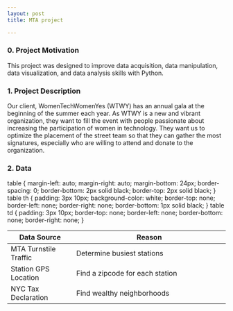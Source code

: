 ```yaml
---
layout: post
title: MTA project

---
```


### 0. Project Motivation

This project was designed to improve data acquisition, data manipulation, data visualization, and data analysis skills with Python.


### 1. Project Description

Our client, WomenTechWomenYes (WTWY) has an annual gala at the beginning of the summer each year. As WTWY is a new and vibrant organization, they want to fill the event with people passionate about increasing the participation of women in technology. They want us to optimize the placement of the street team so that they can gather the most signatures, especially who are willing to attend and donate to the organization.


### 2. Data


table {
    margin-left: auto;
    margin-right: auto;
    margin-bottom: 24px;
    border-spacing: 0;
    border-bottom: 2px solid black;
    border-top: 2px solid black;
}
table th {
    padding: 3px 10px;
    background-color: white;
    border-top: none;
    border-left: none;
    border-right: none;
    border-bottom: 1px solid black;
}
table td {
    padding: 3px 10px;
    border-top: none;
    border-left: none;
    border-bottom: none;
    border-right: none;
}

<table>
<colgroup>
<col width="30%" />
<col width="70%" />
</colgroup>
<thead>
<tr class="header">
<th>Data Source</th>
<th>Reason</th>
</tr>
</thead>
<tbody>
<tr>
<td markdown="span">MTA Turnstile Traffic</td>
<td markdown="span">Determine busiest stations</td>
</tr>
  
<tr>
<td markdown="span">Station GPS Location</td>
<td markdown="span">Find a zipcode for each station</td>
</tr>
 
<tr>
<td markdown="span">NYC Tax Declaration</td>
<td markdown="span">Find wealthy neighborhoods</td>
</tr>

</tbody>
</table>



